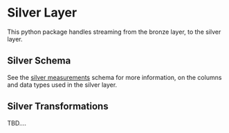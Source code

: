 # Silver Layer

This python package handles streaming from the bronze layer, to the silver layer.

## Silver Schema

See the [silver measurements](src/silver/domain/schemas/silver_measurements.py) schema for more information, on the columns and data types used in the silver layer.

## Silver Transformations

TBD....
